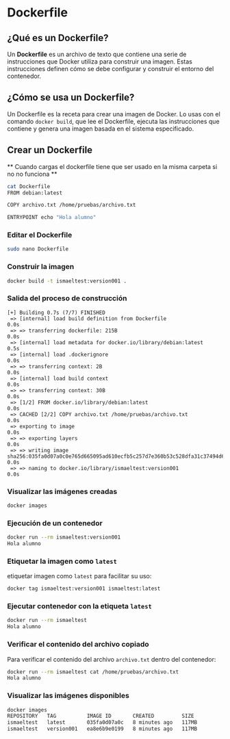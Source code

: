# Dockerfile

## ¿Qué es un Dockerfile?

Un **Dockerfile** es un archivo de texto que contiene una serie de instrucciones que Docker utiliza para construir una imagen. Estas instrucciones definen cómo se debe configurar y construir el entorno del contenedor.

## ¿Cómo se usa un Dockerfile?

Un Dockerfile es la receta para crear una imagen de Docker. Lo usas con el comando `docker build`, que lee el Dockerfile, ejecuta las instrucciones que contiene y genera una imagen basada en el sistema especificado.

## Crear un Dockerfile

** Cuando cargas el dockerfile tiene que ser usado en la misma carpeta si no no funciona **

```bash
cat Dockerfile
FROM debian:latest

COPY archivo.txt /home/pruebas/archivo.txt

ENTRYPOINT echo "Hola alumno"
```

### Editar el Dockerfile

```bash
sudo nano Dockerfile
```

### Construir la imagen

```bash
docker build -t ismaeltest:version001 .
```

### Salida del proceso de construcción

```
[+] Building 0.7s (7/7) FINISHED
 => [internal] load build definition from Dockerfile                             0.0s
 => => transferring dockerfile: 215B                                             0.0s
 => [internal] load metadata for docker.io/library/debian:latest                 0.5s
 => [internal] load .dockerignore                                                0.0s
 => => transferring context: 2B                                                  0.0s
 => [internal] load build context                                                0.0s
 => => transferring context: 30B                                                 0.0s
 => [1/2] FROM docker.io/library/debian:latest                                   0.0s
 => CACHED [2/2] COPY archivo.txt /home/pruebas/archivo.txt                      0.0s
 => exporting to image                                                           0.0s
 => => exporting layers                                                          0.0s
 => => writing image sha256:035fa0d07a0c0e765d665095ad610ecfb5c257d7e360b53c528dfa31c37494d6 0.0s
 => => naming to docker.io/library/ismaeltest:version001                        0.0s
```

### Visualizar las imágenes creadas

```bash
docker images
```

### Ejecución de un contenedor

```bash
docker run --rm ismaeltest:version001
Hola alumno
```

### Etiquetar la imagen como `latest`

etiquetar imagen como `latest` para facilitar su uso:

```bash
docker tag ismaeltest:version001 ismaeltest:latest
```

### Ejecutar contenedor con la etiqueta `latest`

```bash
docker run --rm ismaeltest
Hola alumno
```

### Verificar el contenido del archivo copiado

Para verificar el contenido del archivo `archivo.txt` dentro del contenedor:

```bash
docker run --rm ismaeltest cat /home/pruebas/archivo.txt
Hola alumno
```

### Visualizar las imágenes disponibles

```bash
docker images
REPOSITORY   TAG          IMAGE ID       CREATED         SIZE
ismaeltest   latest       035fa0d07a0c   8 minutes ago   117MB
ismaeltest   version001   ea8e6b9e0199   8 minutes ago   117MB
```

